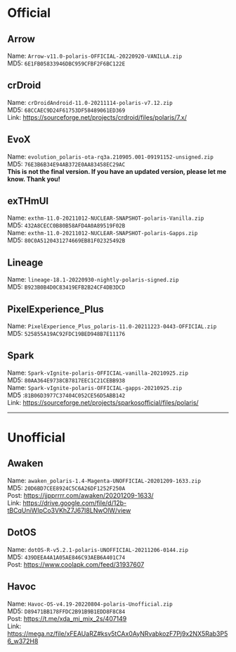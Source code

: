 # Official

## Arrow
Name: `Arrow-v11.0-polaris-OFFICIAL-20220920-VANILLA.zip`  
MD5: `6E1FB05833946DBC959CFBF2F6BC122E`  

## crDroid
Name: `crDroidAndroid-11.0-20211114-polaris-v7.12.zip`  
MD5: `68CCAEC9D24F61753DF58489061ED369`  
Link: https://sourceforge.net/projects/crdroid/files/polaris/7.x/  

## EvoX
Name: `evolution_polaris-ota-rq3a.210905.001-09191152-unsigned.zip`  
MD5: `76E3B6B34E94AB372E0AA83458EC29AC`  
**This is not the final version. If you have an updated version, please let me know. Thank you!**  

## exTHmUI
Name: `exthm-11.0-20211012-NUCLEAR-SNAPSHOT-polaris-Vanilla.zip`  
MD5: `432A8CECC0B80B58AFD4A0A89519F02B`  
Name: `exthm-11.0-20211012-NUCLEAR-SNAPSHOT-polaris-Gapps.zip`  
MD5: `80C0A5120431274669EB81F02325492B`  

## Lineage
Name: `lineage-18.1-20220930-nightly-polaris-signed.zip`  
MD5: `B923B0B4D0C83419EFB2B24CF4DB3DCD`  

## PixelExperience_Plus
Name: `PixelExperience_Plus_polaris-11.0-20211223-0443-OFFICIAL.zip`  
MD5: `525855A19AC92FDC19BED948B7E11176`  

## Spark
Name: `Spark-vIgnite-polaris-OFFICIAL-vanilla-20210925.zip`  
MD5: `80AA364E9738CB7817EEC1C21CEBB938`  
Name: `Spark-vIgnite-polaris-OFFICIAL-gapps-20210925.zip`  
MD5 :`81B06D3977C37404C052CE56D5ABB142`  
Link: https://sourceforge.net/projects/sparkosofficial/files/polaris/  

-----------------------

# Unofficial

## Awaken
Name: `awaken_polaris-1.4-Magenta-UNOFFICIAL-20201209-1633.zip`  
MD5: `20D6BD7CEE8924C5C6A26DF1252F250A`  
Post: https://jjpprrrr.com/awaken/20201209-1633/  
Link: https://drive.google.com/file/d/12b-tBCqUniWIpCo3VKhZ7J67I8LNwOlW/view  

## DotOS
Name: `dotOS-R-v5.2.1-polaris-UNOFFICIAL-20211206-0144.zip`  
MD5: `439DEEA4A1A05AE846C93AEB6A401C74`  
Post: https://www.coolapk.com/feed/31937607  

## Havoc
Name: `Havoc-OS-v4.19-20220804-polaris-Unofficial.zip`  
MD5: `D89471BB178FFDC2B91B9B1EDD8F8C84`  
Post: https://t.me/xda_mi_mix_2s/407149  
Link: https://mega.nz/file/xFEAUaRZ#ksv5tCAx0AyNRvabkozF7Pj9x2NX5Rab3P56_w372H8  
